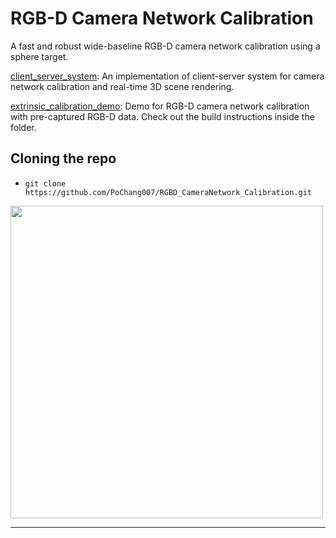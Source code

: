 # RGB-D Camera Network Calibration

A fast and robust wide-baseline RGB-D camera network calibration using a sphere target.

[client_server_system](https://github.com/PoChang007/RGBD_CameraNetwork_Calibration/tree/master/client_server_system): An implementation of client-server system for camera network calibration and real-time 3D scene rendering.

[extrinsic_calibration_demo](https://github.com/PoChang007/RGBD_CameraNetwork_Calibration/tree/master/extrinsic_calibration_demo): Demo for RGB-D camera network calibration with pre-captured RGB-D data. Check out the build instructions inside the folder.

## Cloning the repo

* `git clone https://github.com/PoChang007/RGBD_CameraNetwork_Calibration.git`

<img src="camera_network_calibration_3d_rendering.gif" width="500">
<hr>